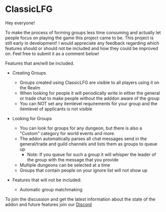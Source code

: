 # ClassicLFG

Hey everyone!

To make the process of forming groups less time consuming and actually let people focus on playing the game this project came to be. This project is still early in development! I would appreciate any feedback regarding which features should or should not be included and how they could be improved on. Feel free to submit it as a comment below!

Features that are/will be included.

* Creating Groups
    * Groups created using ClassicLFG are visible to all players using it on the Realm
    * When looking for people it will periodically write in either the general or trade chat to make people without the adddon aware of the group
    * You can NOT set any itemlevel requirements for your group and the itemlevel of applicants is not visible

* Looking for Groups
    * You can look for groups for any dungeon, but there is also a "Custom" category for world events and more.
    * The addon automatically parses all chat messages send in the general/trade and guild channels and lists them as groups to queue up
        * Note: If you queue for such a group it will whisper the leader of the group with the message that you provide 
    * Multiple dungeons can be selected at a time
    * Groups that contain people on your ignore list will not show up

* Features that will not be included:
    * Automatic group matchmaking
 

To join the discussion and get the latest information about the state of the addon and future features join our [Discord](https://discord.gg/Y6F7dE)